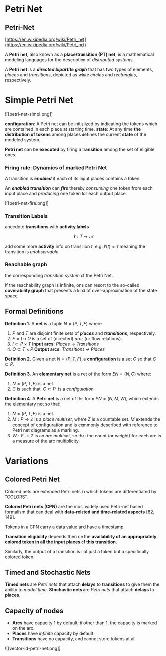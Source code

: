 # Petri Net

## Petri-Net

[https://en.wikipedia.org/wiki/Petri_net](https://en.wikipedia.org/wiki/Petri_net)

A **Petri net**, also known as a **place/transition (PT) net**, is a mathematical modeling languages for the description of *distributed systems*.

A **Petri net** is a ***directed bipartite graph*** that has two types of elements, *places* and *transitions*, depicted as *white circles* and *rectangles*, respectively.



# Simple Petri Net

![[petri-net-simpl.png]]

**configuration**: A Petri net can be initialized by indicating the tokens which are contained in each place at starting time.
**state**: At any time **the distribution of tokens** among places defines the current **state** of the
modeled system.

**Petri net** can be **executed** by firing a **transition** among the set of eligible ones.

### Firing rule: Dynamics of marked Petri Net

A transition is ***enabled*** if each of its input places contains a token.

An ***enabled transition*** can ***fire*** thereby *consuming* one token from each input place and *producing* one token for each output place.

![[petri-net-fire.png]]

### Transition Labels

anecdote **transitions** with **activity labels** 

$$\ell: T \to \mathcal{A}$$

add some more **activity** info on transition $t$, e.g. 
$\ell(t) =\tau$ meaning the transition is *unobservable*.

### Reachable graph

the corresponding *transition system* of the Petri Net.

If the reachability graph is infinite, one can resort to the so-called **coverability graph** that presents a kind of over-approximation of the state space.

## Formal Definitions

**Definition 1.** A **net** is a tuple $N = (P, T, F)$ where 

1. $P$ and $T$ are disjoint finite sets of ***places*** and ***transitions***, respectively.
2. $F = I \cup O$  is a set of (directed) *arcs* (or flow relations).
3. $I \subset P \times T$    **Input arcs**: *Places* → *Transitions*
4. $O \subset  T \times P$  **Output arcs**: *Transitions → Places*

**Definition 2.** Given a net $N = (P, T, F)$, a **configuration** is a set $C$ so that $C ⊆ P$.

**Definition 3.** An **elementary net** is a net of the form $EN=(N,C)$ where:

1. $N = (P, T, F)$ is a net.
2. $C$ is such that  $C \subset P$  is a *configuration*

**Definition 4**. A **Petri net** is a net of the form $PN = (N, M, W)$, which extends the elementary net so that:

1. $N = (P, T, F)$ is a net.
2. $M : P → \mathbb{Z}$ is a *place multiset*, where $Z$ is a countable set. $M$ extends the concept of configuration and is commonly described with reference to Petri net diagrams as a marking.
3. $W : F → \mathbb{Z}$ is an *arc multiset*, so that the count (or weight) for each arc is a measure of the arc multiplicity.



# Variations

## Colored Petri Net

Colored nets are extended Petri nets in which tokens are differentiated by "COLORS".

**Colored Petri nets (CPN)** are the most widely used Petri-net based formalism that can deal with **data-related and time-related aspects** [82, 149].

Tokens in a CPN carry a data value and have a timestamp.

**Transition eligibility** depends then on the **availability of an appropriately colored token in all the input places of this transition.**

Similarly, the output of a transition is not just a token but a specifically colored token.


## Timed and Stochastic Nets

**Timed nets** are *Petri nets* that attach **delays** to **transitions** to give them the ability to
*model time*.
**Stochastic nets** are *Petri nets* that attach **delays** to **places**.

## Capacity of nodes

- **Arcs** have capacity 1 by default; if other than 1, the capacity is marked on the arc.
- **Places** have *infinite* capacity by default
- **Transitions** have no capacity, and cannot store tokens at all

![[vector-id-petri-net.png]]

